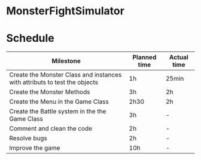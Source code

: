 # MonsterFightSimulator

# Schedule

| Milestone | Planned time | Actual time |
| --- | --- | --- |
| Create the Monster Class and instances with attributs to test the objects| 1h | 25min |
| Create the Monster Methods | 3h | 2h |
| Create the Menu in the Game Class | 2h30 | 2h |
| Create the Battle system in the the Game Class | 3h | - |
| Comment and clean the code | 2h | - |
| Resolve bugs | 2h | - |
| Improve the game | 10h | - |
